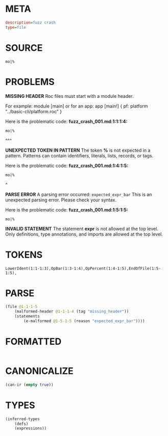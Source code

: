 # META
~~~ini
description=fuzz crash
type=file
~~~
# SOURCE
~~~roc
mo|%
~~~
# PROBLEMS
**MISSING HEADER**
Roc files must start with a module header.

For example:
        module [main]
or for an app:
        app [main!] { pf: platform "../basic-cli/platform.roc" }

Here is the problematic code:
**fuzz_crash_001.md:1:1:1:4:**
```roc
mo|%
```
^^^


**UNEXPECTED TOKEN IN PATTERN**
The token **%** is not expected in a pattern.
Patterns can contain identifiers, literals, lists, records, or tags.

Here is the problematic code:
**fuzz_crash_001.md:1:4:1:5:**
```roc
mo|%
```
   ^


**PARSE ERROR**
A parsing error occurred: `expected_expr_bar`
This is an unexpected parsing error. Please check your syntax.

Here is the problematic code:
**fuzz_crash_001.md:1:5:1:5:**
```roc
mo|%
```
    


**INVALID STATEMENT**
The statement **expr** is not allowed at the top level.
Only definitions, type annotations, and imports are allowed at the top level.

# TOKENS
~~~zig
LowerIdent(1:1-1:3),OpBar(1:3-1:4),OpPercent(1:4-1:5),EndOfFile(1:5-1:5),
~~~
# PARSE
~~~clojure
(file @1-1-1-5
	(malformed-header @1-1-1-4 (tag "missing_header"))
	(statements
		(e-malformed @1-5-1-5 (reason "expected_expr_bar"))))
~~~
# FORMATTED
~~~roc

~~~
# CANONICALIZE
~~~clojure
(can-ir (empty true))
~~~
# TYPES
~~~clojure
(inferred-types
	(defs)
	(expressions))
~~~
